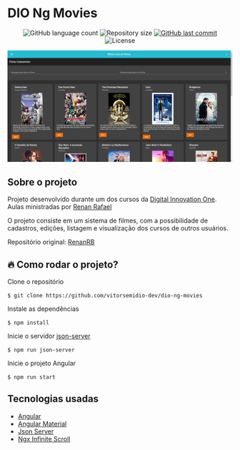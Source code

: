 # DIO Ng Movies

<p align="center">
  <img alt="GitHub language count" src="https://img.shields.io/github/languages/count/vitorsemidio-dev/dio-ng-movies?color=%2304D361&style=flat">

  <img alt="Repository size" src="https://img.shields.io/github/repo-size/vitorsemidio-dev/dio-ng-movies?style=flat">
  
  <a href="https://github.com/vitorsemidio-dev/dio-ng-movies/commits/master">
    <img alt="GitHub last commit" src="https://img.shields.io/github/last-commit/vitorsemidio-dev/dio-ng-movies?style=flat">
  </a>
    
   <img alt="License" src="https://img.shields.io/badge/license-MIT-brightgreen?style=flat">
</p>

![Listagem de Filmes](.github/lista-filmes.png)

## Sobre o projeto

Projeto desenvolvido durante um dos cursos da [Digital Innovation One](https://digitalinnovation.one/). Aulas ministradas por [Renan Rafael](https://github.com/RenanRB)

O projeto consiste em um sistema de filmes, com a possibilidade de cadastros, edições, listagem e visualização dos cursos de outros usuários.

Repositório original: [RenanRB](https://github.com/RenanRB/curso-angular)

## 🔥 Como rodar o projeto?

Clone o repositório

```
$ git clone https://github.com/vitorsemidio-dev/dio-ng-movies
```

Instale as dependências

```
$ npm install
```

Inicie o servidor [json-server](https://github.com/typicode/json-server)

```
$ npm run json-server
```

Inicie o projeto Angular

```
$ npm run start
```

## Tecnologias usadas

- [Angular](https://angular.io/)
- [Angular Material](https://material.angular.io/)
- [Json Server](https://github.com/typicode/json-server)
- [Ngx Infinite Scroll](https://www.npmjs.com/package/ngx-infinite-scroll)
